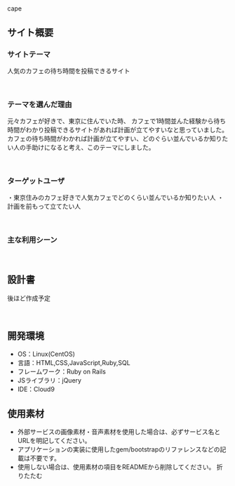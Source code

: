 # <!--ここにアプリ名を入力-->
cape 
​
## サイト概要
### サイトテーマ
人気のカフェの待ち時間を投稿できるサイト
<!--何を『目的』とし、どのような『分類』なのかを簡潔に書く-->
​
### テーマを選んだ理由
元々カフェが好きで、東京に住んでいた時、
カフェで1時間並んた経験から待ち時間がわかり投稿できるサイトがあれば計画が立てやすいなと思っていました。
カフェの待ち時間がわかれば計画が立てやすい、どのぐらい並んでいるか知りたい人の手助けになると考え、このテーマにしました。
<!--なぜこのようなテーマにしたかを説明する-->
​
### ターゲットユーザ
・東京住みのカフェ好きで人気カフェでどのくらい並んでいるか知りたい人
・計画を前もって立てたい人
<!--誰に使ってもらうかを具体的に記載する-->
​
### 主な利用シーン
<!--どのような時に使うのかの状況を記載すること-->
​
## 設計書
後ほど作成予定
<!--テーマを設定・提出する時点では不要です-->
​
## 開発環境
- OS：Linux(CentOS)
- 言語：HTML,CSS,JavaScript,Ruby,SQL
- フレームワーク：Ruby on Rails
- JSライブラリ：jQuery
- IDE：Cloud9
​
## 使用素材
- 外部サービスの画像素材・音声素材を使用した場合は、必ずサービス名とURLを明記してください。
- アプリケーションの実装に使用したgem/bootstrapのリファレンスなどの記載は不要です。
- 使用しない場合は、使用素材の項目をREADMEから削除してください。
折りたたむ